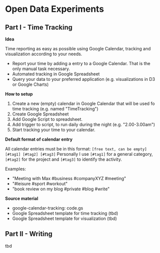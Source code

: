 Open Data Experiments
============================

Part I - Time Tracking
-----------------------
**Idea** 

Time reporting as easy as possible using Google Calendar, tracking and visualization according to your needs.

* Report your time by adding a entry to a Google Calendar. That is the only manual task necessary.
* Automated tracking in Google Spreadsheet
* Query your data to your preferred application (e.g. visualizations in D3 or Google Charts)

**How to setup** 

1. Create a new (empty) calendar in Google Calendar that will be used fo time tracking (e.g. named "TimeTracking")
2. Create Google Spreadsheet
3. Add Google Script to spreadsheet.
4. Add trigger to script, to run daily during the night (e.g. "2.00-3.00am")
5. Start tracking your time to your calendar.

**Default format of calendar entry**

All calendar entries must be in this format: 
```[free text, can be empty] [#tag1] [#tag2] [#tag3]``` 
Personally I use ```[#tag1]``` for a general category, ```[#tag2]``` for the project and ```[#tag3]``` to identify the activity.

Examples:
* "Meeting with Max #business #companyXYZ #meeting"
* "#leisure #sport #workout"
* "book review on my blog #private #blog #write"

**Source material** 

* google-calendar-tracking: code.gs
* Google Spreadsheet template for time tracking (tbd)
* Google Spreadsheet template for visualization (tbd)

Part II - Writing
-----------------
tbd
